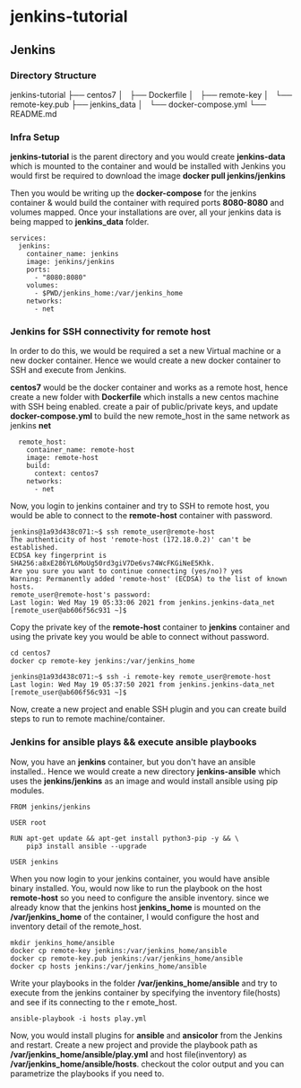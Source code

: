 # jenkins-tutorial

## Jenkins

### Directory Structure

jenkins-tutorial
├── centos7
│   ├── Dockerfile
│   ├── remote-key
│   └── remote-key.pub
├── jenkins_data
│   └── docker-compose.yml
└── README.md


### Infra Setup 

**jenkins-tutorial** is the parent directory and you would create **jenkins-data** which is mounted to the container and would be installed with Jenkins
you would first be required to download the image **docker pull jenkins/jenkins** 

Then you would be writing up the **docker-compose** for the jenkins container & would build the container with required ports **8080-8080** and volumes mapped. 
Once your installations are over, all your jenkins data is being mapped to **jenkins_data** folder. 

```
services:
  jenkins:
    container_name: jenkins
    image: jenkins/jenkins
    ports:
      - "8080:8080"
    volumes:
      - $PWD/jenkins_home:/var/jenkins_home
    networks:
      - net
```

### Jenkins for SSH connectivity for remote host

In order to do this, we would be required a set a new Virtual machine or a new docker container. 
Hence we would create a new docker container to SSH and execute from Jenkins. 

**centos7** would be the docker container and works as a remote host, hence create a new folder with **Dockerfile** which installs a new centos machine with SSH being enabled. 
create a pair of public/private keys, and update **docker-compose.yml** to build the new remote_host in the same network as jenkins **net**

```
  remote_host:
    container_name: remote-host
    image: remote-host
    build:
      context: centos7
    networks:
      - net
```

Now, you login to jenkins container and try to SSH to remote host, you would be able to connect to the **remote-host** container with password. 
```
jenkins@1a93d438c071:~$ ssh remote_user@remote-host
The authenticity of host 'remote-host (172.18.0.2)' can't be established.
ECDSA key fingerprint is SHA256:a8xE286YL6MoUg50rd3giV7De6vs74WcFKGiNeE5Khk.
Are you sure you want to continue connecting (yes/no)? yes
Warning: Permanently added 'remote-host' (ECDSA) to the list of known hosts.
remote_user@remote-host's password:
Last login: Wed May 19 05:33:06 2021 from jenkins.jenkins-data_net
[remote_user@ab606f56c931 ~]$
```

Copy the private key of the **remote-host** container to **jenkins** container and using the private key you would be able to connect without password. 

```
cd centos7
docker cp remote-key jenkins:/var/jenkins_home

jenkins@1a93d438c071:~$ ssh -i remote-key remote_user@remote-host
Last login: Wed May 19 05:37:50 2021 from jenkins.jenkins-data_net
[remote_user@ab606f56c931 ~]$
```

Now, create a new project and enable SSH plugin and you can create build steps to run to remote machine/container. 

### Jenkins for ansible plays && execute ansible playbooks

Now, you have an **jenkins** container, but you don't have an ansible installed.. Hence we would create a new directory **jenkins-ansible** which uses the **jenkins/jenkins** as an image and would install ansible using pip modules. 

```
FROM jenkins/jenkins

USER root

RUN apt-get update && apt-get install python3-pip -y && \
    pip3 install ansible --upgrade

USER jenkins
```

When you now login to your jenkins container, you would have ansible binary installed. You, would now like to run the playbook on the host **remote-host** so you need to configure the ansible inventory. since we already know that the jenkins host **jenkins_home** is mounted on the **/var/jenkins_home** of the container, I would configure the host and inventory detail of the remote_host.

```
mkdir jenkins_home/ansible
docker cp remote-key jenkins:/var/jenkins_home/ansible
docker cp remote-key.pub jenkins:/var/jenkins_home/ansible
docker cp hosts jenkins:/var/jenkins_home/ansible
```

Write your playbooks in the folder **/var/jenkins_home/ansible** and try to execute from the jenkins container by specifying the inventory file(hosts) and see if its connecting to the r
emote_host.

```
ansible-playbook -i hosts play.yml
```

Now, you would install plugins for **ansible** and **ansicolor** from the Jenkins and restart. Create a new project and provide the playbook path as **/var/jenkins_home/ansible/play.yml** and host file(inventory) as **/var/jenkins_home/ansible/hosts**. checkout the color output and you can parametrize the playbooks if you need to. 



